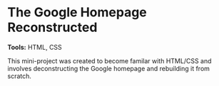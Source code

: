 # The Google Homepage Reconstructed

**Tools:** HTML, CSS

This mini-project was created to become familar with HTML/CSS and involves deconstructing the Google homepage and rebuilding it from scratch.

